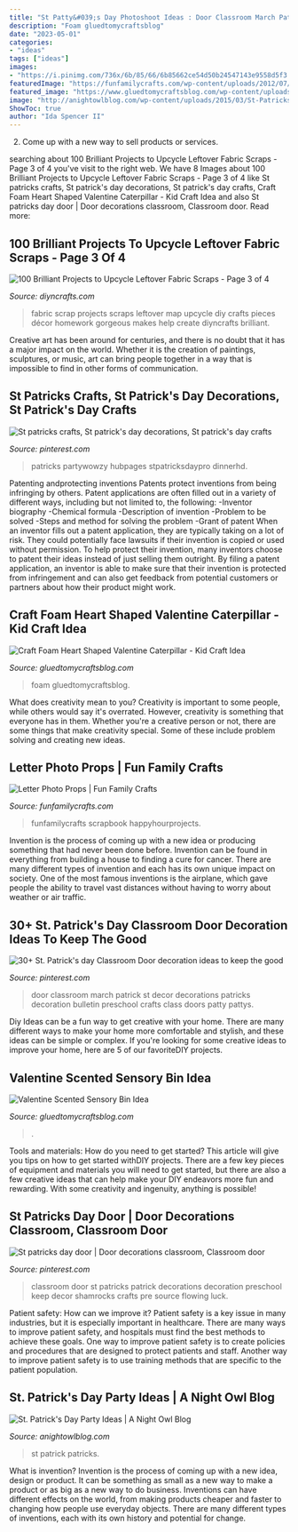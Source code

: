 ```yaml
---
title: "St Patty&#039;s Day Photoshoot Ideas : Door Classroom March Patrick St Decor Decorations Patricks Decoration Bulletin Preschool Crafts Class Doors Patty Pattys"
description: "Foam gluedtomycraftsblog"
date: "2023-05-01"
categories:
- "ideas"
tags: ["ideas"]
images:
- "https://i.pinimg.com/736x/6b/85/66/6b85662ce54d50b24547143e9558d5f3.jpg"
featuredImage: "https://funfamilycrafts.com/wp-content/uploads/2012/07/LOVE4small.jpg"
featured_image: "https://www.gluedtomycraftsblog.com/wp-content/uploads/2017/01/craft-foam-heart-caterpillar-kid-craft-idea-1.jpg"
image: "http://anightowlblog.com/wp-content/uploads/2015/03/St-Patricks-Day-Party-16.jpg"
ShowToc: true
author: "Ida Spencer II"
---
```



2. Come up with a new way to sell products or services.

	

		
searching about 100 Brilliant Projects to Upcycle Leftover Fabric Scraps - Page 3 of 4 you've visit to the right web. We have 8 Images about 100 Brilliant Projects to Upcycle Leftover Fabric Scraps - Page 3 of 4 like St patricks crafts, St patrick&#039;s day decorations, St patrick&#039;s day crafts, Craft Foam Heart Shaped Valentine Caterpillar - Kid Craft Idea and also St patricks day door | Door decorations classroom, Classroom door. Read more:
		
    
## 100 Brilliant Projects To Upcycle Leftover Fabric Scraps - Page 3 Of 4

<img loading=lazy src="http://www.diyncrafts.com/wp-content/uploads/2015/10/65-scrap-map.jpg" onerror="this.onerror=null;this.src='https://tse2.mm.bing.net/th?id=OIP.Q0neOwQ0ksTT2Aylmrxb5AHaK4&amp;pid=15.1';" alt="100 Brilliant Projects to Upcycle Leftover Fabric Scraps - Page 3 of 4">

_Source: diyncrafts.com_

>fabric scrap projects scraps leftover map upcycle diy crafts pieces décor homework gorgeous makes help create diyncrafts brilliant. 

	

Creative art has been around for centuries, and there is no doubt that it has a major impact on the world. Whether it is the creation of paintings, sculptures, or music, art can bring people together in a way that is impossible to find in other forms of communication.

    
## St Patricks Crafts, St Patrick&#039;s Day Decorations, St Patrick&#039;s Day Crafts

<img loading=lazy src="https://i.pinimg.com/1200x/45/1d/c1/451dc11517dc6f8bb4883b250b26e771.jpg" onerror="this.onerror=null;this.src='https://tse4.mm.bing.net/th?id=OIP.5fzYZEbeMPpBoktuBStdYAHaJ4&amp;pid=15.1';" alt="St patricks crafts, St patrick&#039;s day decorations, St patrick&#039;s day crafts">

_Source: pinterest.com_

>patricks partywowzy hubpages stpatricksdaypro dinnerhd. 

	

Patenting andprotecting inventions
Patents protect inventions from being infringing by others. Patent applications are often filled out in a variety of different ways, including but not limited to, the following: 
-Inventor biography 
-Chemical formula 
-Description of invention 
-Problem to be solved 
-Steps and method for solving the problem 
-Grant of patent 
When an inventor fills out a patent application, they are typically taking on a lot of risk. They could potentially face lawsuits if their invention is copied or used without permission. To help protect their invention, many inventors choose to patent their ideas instead of just selling them outright. By filing a patent application, an inventor is able to make sure that their invention is protected from infringement and can also get feedback from potential customers or partners about how their product might work.

    
## Craft Foam Heart Shaped Valentine Caterpillar - Kid Craft Idea

<img loading=lazy src="https://www.gluedtomycraftsblog.com/wp-content/uploads/2017/01/craft-foam-heart-caterpillar-kid-craft-idea-1.jpg" onerror="this.onerror=null;this.src='https://tse4.mm.bing.net/th?id=OIP.4-pR-tikV_288gN0o8_7SAHaE8&amp;pid=15.1';" alt="Craft Foam Heart Shaped Valentine Caterpillar - Kid Craft Idea">

_Source: gluedtomycraftsblog.com_

>foam gluedtomycraftsblog. 

	

What does creativity mean to you?
Creativity is important to some people, while others would say it's overrated. However, creativity is something that everyone has in them. Whether you're a creative person or not, there are some things that make creativity special. Some of these include problem solving and creating new ideas.

    
## Letter Photo Props | Fun Family Crafts

<img loading=lazy src="https://funfamilycrafts.com/wp-content/uploads/2012/07/LOVE4small.jpg" onerror="this.onerror=null;this.src='https://tse4.mm.bing.net/th?id=OIP.2dMSQWlbB0iHFgCopq1cwQHaJQ&amp;pid=15.1';" alt="Letter Photo Props | Fun Family Crafts">

_Source: funfamilycrafts.com_

>funfamilycrafts scrapbook happyhourprojects. 

	

Invention is the process of coming up with a new idea or producing something that had never been done before. Invention can be found in everything from building a house to finding a cure for cancer. There are many different types of invention and each has its own unique impact on society. One of the most famous inventions is the airplane, which gave people the ability to travel vast distances without having to worry about weather or air traffic.

    
## 30+ St. Patrick&#039;s Day Classroom Door Decoration Ideas To Keep The Good

<img loading=lazy src="https://i.pinimg.com/736x/6b/85/66/6b85662ce54d50b24547143e9558d5f3.jpg" onerror="this.onerror=null;this.src='https://tse4.mm.bing.net/th?id=OIP.1EFJrNdBGlhQYC8foNvp9QHaJ4&amp;pid=15.1';" alt="30+ St. Patrick&#039;s day Classroom Door decoration ideas to keep the good">

_Source: pinterest.com_

>door classroom march patrick st decor decorations patricks decoration bulletin preschool crafts class doors patty pattys. 

	

Diy Ideas can be a fun way to get creative with your home. There are many different ways to make your home more comfortable and stylish, and these ideas can be simple or complex. If you're looking for some creative ideas to improve your home, here are 5 of our favoriteDIY projects.

    
## Valentine Scented Sensory Bin Idea

<img loading=lazy src="https://www.gluedtomycraftsblog.com/wp-content/uploads/2015/01/valentine_sensory_bin_4.jpg" onerror="this.onerror=null;this.src='https://tse1.mm.bing.net/th?id=OIP.Gy_s0PnZW_9EHl5hPKb1dAHaE8&amp;pid=15.1';" alt="Valentine Scented Sensory Bin Idea">

_Source: gluedtomycraftsblog.com_

>. 

	

Tools and materials: How do you need to get started?
This article will give you tips on how to get started withDIY projects. There are a few key pieces of equipment and materials you will need to get started, but there are also a few creative ideas that can help make your DIY endeavors more fun and rewarding. With some creativity and ingenuity, anything is possible!

    
## St Patricks Day Door | Door Decorations Classroom, Classroom Door

<img loading=lazy src="https://i.pinimg.com/originals/c5/aa/8b/c5aa8b3d8d95cc95294c953d23f6f71e.jpg" onerror="this.onerror=null;this.src='https://tse3.mm.bing.net/th?id=OIP.tj4XCB8HJ5gQKAv_DOr0SwHaJ4&amp;pid=15.1';" alt="St patricks day door | Door decorations classroom, Classroom door">

_Source: pinterest.com_

>classroom door st patricks patrick decorations decoration preschool keep decor shamrocks crafts pre source flowing luck. 

	

Patient safety: How can we improve it?
Patient safety is a key issue in many industries, but it is especially important in healthcare. There are many ways to improve patient safety, and hospitals must find the best methods to achieve these goals. One way to improve patient safety is to create policies and procedures that are designed to protect patients and staff. Another way to improve patient safety is to use training methods that are specific to the patient population.

    
## St. Patrick&#039;s Day Party Ideas | A Night Owl Blog

<img loading=lazy src="http://anightowlblog.com/wp-content/uploads/2015/03/St-Patricks-Day-Party-16.jpg" onerror="this.onerror=null;this.src='https://tse4.mm.bing.net/th?id=OIP.BENwjfsmIJaoV6c4oalLlwHaLH&amp;pid=15.1';" alt="St. Patrick&#039;s Day Party Ideas | A Night Owl Blog">

_Source: anightowlblog.com_

>st patrick patricks. 

	

What is invention?
Invention is the process of coming up with a new idea, design or product. It can be something as small as a new way to make a product or as big as a new way to do business. Inventions can have different effects on the world, from making products cheaper and faster to changing how people use everyday objects. There are many different types of inventions, each with its own history and potential for change.

